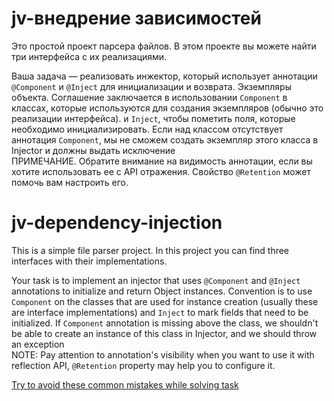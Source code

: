 # jv-внедрение зависимостей

Это простой проект парсера файлов.
В этом проекте вы можете найти три интерфейса с их реализациями.

Ваша задача — реализовать инжектор, который использует аннотации `@Component` и `@Inject` для инициализации и возврата.
Экземпляры объекта. Соглашение заключается в использовании `Component` в классах, которые используются для создания 
экземпляров (обычно это реализации интерфейса).
и `Inject`, чтобы пометить поля, которые необходимо инициализировать. Если над классом отсутствует аннотация 
`Component`, мы не сможем создать экземпляр этого класса в Injector и должны выдать исключение <br>
ПРИМЕЧАНИЕ. Обратите внимание на видимость аннотации, если вы хотите использовать ее с API отражения.
Свойство `@Retention` может помочь вам настроить его.

# jv-dependency-injection

This is a simple file parser project.
In this project you can find three interfaces with their implementations.

Your task is to implement an injector that uses `@Component` and `@Inject` annotations to initialize and return 
Object instances. Convention is to use `Component` on the classes that are used for instance creation (usually these are interface implementations)
and `Inject` to mark fields that need to be initialized. If `Component` annotation is missing above the class, we shouldn't be able to create an instance of this class in Injector, and we should throw an exception <br>
NOTE: Pay attention to annotation's visibility when you want to use it with reflection API,
`@Retention` property may help you to configure it.

[Try to avoid these common mistakes while solving task](https://mate-academy.github.io/jv-program-common-mistakes/java-core/dependency-injection/dependency-injection)
